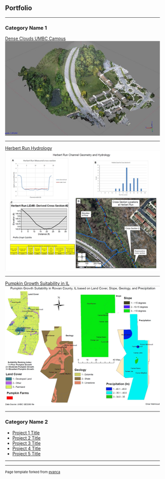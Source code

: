 ## Portfolio

---

### Category Name 1 

[Dense Clouds UMBC Campus](/project_probation/index)
<img src="images/Dense Cloud.jpg?raw=true"/>

---
[Herbert Run Hydrology](/project_probation/index)
<img src="images/herbert run.jpg?raw=true"/>

---
[Pumpkin Growth Suitability in IL](http://example.com/)
<img src="images/growth in IL.jpg?raw=true"/>

---

### Category Name 2

- [Project 1 Title](http://example.com/)
- [Project 2 Title](http://example.com/)
- [Project 3 Title](http://example.com/)
- [Project 4 Title](http://example.com/)
- [Project 5 Title](http://example.com/)

---




---
<p style="font-size:11px">Page template forked from <a href="https://github.com/evanca/quick-portfolio">evanca</a></p>
<!-- Remove above link if you don't want to attibute -->
